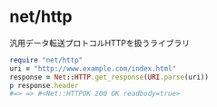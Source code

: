 # net/http
汎用データ転送プロトコルHTTPを扱うライブラリ

```ruby
require "net/http"
uri = "http://www.example.com/index.html"
response = Net::HTTP.get_response(URI.parse(uri))
p response.header
#=> => #<Net::HTTPOK 200 OK readbody=true>
```
